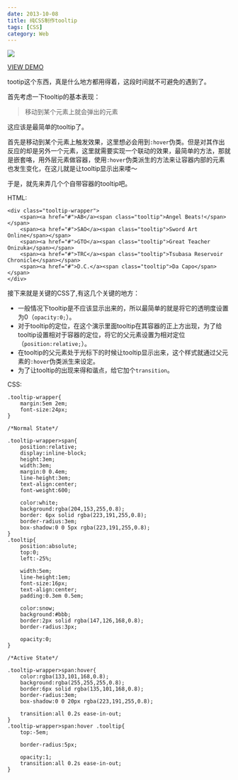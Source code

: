 ```yaml
---
date: 2013-10-08
title: 纯CSS制作tooltip
tags: [CSS]
category: Web
---
```



![][demo-pure-css-tooltip-capture]

[VIEW DEMO][demo-pure-css-tooltip]

tootip这个东西，真是什么地方都用得着，这段时间就不可避免的遇到了。

首先考虑一下tooltip的基本表现：

> 移动到某个元素上就会弹出的元素

这应该是最简单的tooltip了。

首先是移动到某个元素上触发效果，这里想必会用到`:hover`伪类。但是对其作出反应的却是另外一个元素，这里就需要实现一个联动的效果，最简单的方法，那就是嵌套咯，用外层元素做容器，使用`:hover`伪类派生的方法来让容器内部的元素也发生变化，在这儿就是让tooltip显示出来喽～

于是，就先来弄几个个自带容器的tooltip吧。

HTML:

    <div class="tooltip-wrapper">
        <span><a href="#">AB</a><span class="tooltip">Angel Beats!</span></span>
        <span><a href="#">SAO</a><span class="tooltip">Sword Art Online</span></span>
        <span><a href="#">GTO</a><span class="tooltip">Great Teacher Onizuka</span></span>
        <span><a href="#">TRC</a><span class="tooltip">Tsubasa Reservoir Chronicle</span></span>
        <span><a href="#">D.C.</a><span class="tooltip">Da Capo</span></span>
    </div>

接下来就是关键的CSS了,有这几个关键的地方：

* 一般情况下tooltip是不应该显示出来的，所以最简单的就是将它的透明度设置为0（`opacity:0;`）。
* 对于tooltip的定位，在这个演示里面tooltip在其容器的正上方出现，为了给tooltip设置相对于容器的定位，将它的父元素设置为相对定位（`position:relative;`）。
* 在tooltip的父元素处于光标下的时候让tooltip显示出来，这个样式就通过父元素的`:hover`伪类派生来设定。
* 为了让tooltip的出现来得和谐点，给它加个`transition`。

CSS:

    .tooltip-wrapper{
        margin:5em 2em;
        font-size:24px;
    }

    /*Normal State*/

    .tooltip-wrapper>span{
        position:relative;
        display:inline-block;
        height:3em;
        width:3em;
        margin:0 0.4em;
        line-height:3em;
        text-align:center;
        font-weight:600;

        color:white;
        background:rgba(204,153,255,0.8);
        border: 6px solid rgba(223,191,255,0.8);
        border-radius:3em;
        box-shadow:0 0 5px rgba(223,191,255,0.8);
    }
    .tooltip{
        position:absolute;
        top:0;
        left:-25%;

        width:5em;
        line-height:1em;
        font-size:16px;
        text-align:center;
        padding:0.3em 0.5em;

        color:snow;
        background:#bbb;
        border:2px solid rgba(147,126,168,0.8);
        border-radius:3px;

        opacity:0;
    }

    /*Active State*/

    .tooltip-wrapper>span:hover{
        color:rgba(133,101,168,0.8);
        background:rgba(255,255,255,0.8);
        border:6px solid rgba(135,101,168,0.8);
        border-radius:3em;
        box-shadow:0 0 20px rgba(223,191,255,0.8);

        transition:all 0.2s ease-in-out;
    }
    .tooltip-wrapper>span:hover .tooltip{
        top:-5em;

        border-radius:5px;

        opacity:1;
        transition:all 0.2s ease-in-out;
    }

[demo-pure-css-tooltip-capture]: /image/demo-pure-css-tooltip.webp
[demo-pure-css-tooltip]: http://frantic1048.com/pages/demo-pure-css-tooltip/demo-pure-css-tooltip.html "View Demo"
